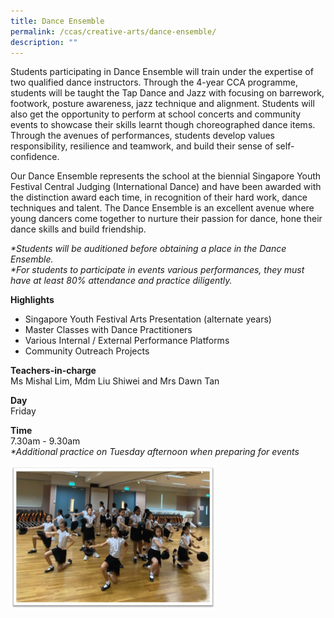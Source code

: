 ```yaml
---
title: Dance Ensemble
permalink: /ccas/creative-arts/dance-ensemble/
description: ""
---
```

<p>Students participating in Dance Ensemble will train under the expertise of two qualified dance instructors. Through the 4-year CCA programme, students will be taught the Tap Dance and Jazz with focusing on barrework, footwork, posture awareness, jazz technique and alignment. Students will also get the opportunity to perform at school concerts and community events to showcase their skills learnt though choreographed dance items. Through the avenues of performances, students develop values responsibility, resilience and teamwork, and build their sense of self-confidence.&nbsp;</p>
<p>Our Dance Ensemble represents the school at the biennial Singapore Youth Festival Central Judging (International Dance) and have been awarded with the distinction award each time, in recognition of their hard work, dance techniques and talent. The Dance Ensemble is an excellent avenue where young dancers come together to nurture their passion for dance, hone their dance skills and build friendship.</p>
<p><em>*Students will be auditioned before obtaining a place in the Dance Ensemble.<br></em><em>*For students to participate in events various performances, they must have at least 80% attendance and practice diligently.</em></p>
<p><strong>Highlights</strong></p>
<ul>
<li>Singapore Youth Festival Arts Presentation (alternate years)</li>
<li>Master Classes with Dance Practitioners</li>
<li>Various Internal / External Performance Platforms</li>
<li>Community Outreach Projects</li>
</ul>
<p><strong>Teachers-in-charge<br></strong>Ms Mishal Lim, Mdm Liu Shiwei and Mrs Dawn Tan</p>
<p><strong>Day<br></strong>Friday</p>
<p><strong>Time<br></strong>7.30am - 9.30am<br><em>*Additional practice on Tuesday afternoon when preparing for events</em></p>
<img style="width: 65%;" src="/images/de.jpg">